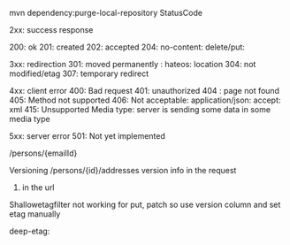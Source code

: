  mvn dependency:purge-local-repository
StatusCode

2xx: success response

200: ok
201: created
202: accepted
204: no-content: delete/put:

3xx: redirection
301: moved permanently : hateos: location
304: not modified/etag
307: temporary redirect

4xx: client error
400: Bad request
401: unauthorized
404 : page not found
405: Method not supported
406: Not acceptable: application/json: accept: xml
415: Unsupported Media type: server is sending some data in some media type 

5xx: server error
501: Not yet implemented

/persons/{emailId}




Versioning
/persons/{id}/addresses
version info in the request

1) in the url

Shallowetagfilter not working for put, patch
so use version column and set etag manually

deep-etag: